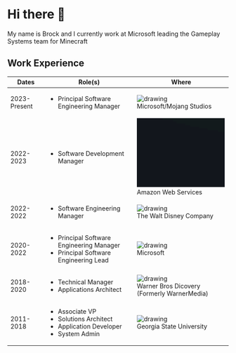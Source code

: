# Hi there 👋

My name is Brock and I currently work at Microsoft leading the Gameplay Systems team for Minecraft

## Work Experience

| Dates        | Role(s)                                                                                                       | Where                                                                                                                                                                                                                   |
| ------------ | ------------------------------------------------------------------------------------------------------------- | ----------------------------------------------------------------------------------------------------------------------------------------------------------------------------------------------------------------------- |
| 2023-Present | <ul><li>Principal Software Engineering Manager</li></ul>                                                      | <img src="https://media.giphy.com/media/QxO6JEGaf3oTFDqqZJ/giphy.gif" alt="drawing" width="200"/> <br/>Microsoft/Mojang Studios                                                                                         |
| 2022-2023    | <ul><li>Software Development Manager</li></ul>                                                                | <img src="img/aws.gif" alt="drawing" width="200"/> <br/>Amazon Web Services                                                                                                                                             |
| 2022-2022    | <ul><li>Software Engineering Manager</li></ul>                                                                | <img src="https://media.giphy.com/media/cIxxFKOTCPwX9DUk7L/giphy.gif" alt="drawing" width="200"/> <br/>The Walt Disney Company                                                                                          |
| 2020-2022    | <ul><li>Principal Software Engineering Manager</li><li>Principal Software Engineering Lead</li></ul>          | <img src="https://c.tenor.com/dJT6gU0uSkMAAAAi/clippy-paperclip.gif" alt="drawing" width="200"/><br/> Microsoft                                                                                                         |
| 2018-2020    | <ul><li>Technical Manager</li><li>Applications Architect</li></ul>                                            | <img src="https://upload.wikimedia.org/wikipedia/commons/thumb/3/34/Warner_Bros._Discovery_logo.png/640px-Warner_Bros._Discovery_logo.png" alt="drawing" width="200"/> <br/>Warner Bros Dicovery (Formerly WarnerMedia) |
| 2011-2018    | <ul><li>Associate VP</li><li>Solutions Architect</li><li>Application Developer</li><li>System Admin</li></ul> | <img src="https://media0.giphy.com/media/WdmFmeCW8ehi7KFwXE/giphy.gif" alt="drawing" width="200"/> <br/>Georgia State University                                                                                        |
